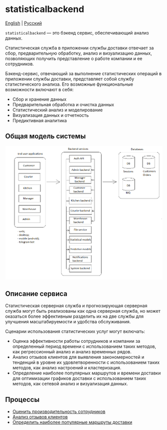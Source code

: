 # statisticalbackend

[English](statisticalbackend.md) | [Русский](statisticalbackend.ru.md)

`statisticalbackend` — это бэкенд сервис, обеспечивающий анализ данных.

Статистическая служба в приложении службы доставки отвечает за сбор, предварительную обработку, анализ и визуализацию данных, позволяющих получить представление о работе компании и ее сотрудников.

Бэкенд-сервис, отвечающий за выполнение статистических операций в приложении службы доставки, представляет собой службу статистического анализа. Его возможные функциональные возможности включают в себя:

- Сбор и хранение данных
- Предварительная обработка и очистка данных
- Статистический анализ и моделирование
- Визуализация данных и отчетность
- Предиктивная аналитика

## Общая модель системы 

![system_overall](../img/system_overall.png)

## Описание сервиса

Статистическая серверная служба и прогнозирующая серверная служба могут быть реализованы как одна серверная служба, но может оказаться более эффективным разделить их на две службы для улучшения масштабируемости и удобства обслуживания.

Сценарии использования статистических услуг могут включать:
- Оценка эффективности работы сотрудников и компании за определенный период времени с использованием таких методов, как регрессионный анализ и анализ временных рядов.
- Анализ отзывов клиентов для выявления закономерностей и тенденций в уровне их удовлетворенности с использованием таких методов, как анализ настроений и кластеризация.
- Определение наиболее популярных маршрутов и времени доставки для оптимизации графиков доставки с использованием таких методов, как сетевой анализ и визуализация данных.

<!--
- Предоставление статистик по многим заказам в виде дашбордов (по времени: день, неделя, месяц, год, всё время; по типу графиков: Line chart, Bar chart, Histogram, Scatter plot и т.д.; метрики: общая сумма заказа, стоимость позиции, количество заказов, количество позиций, время оформления заказов, место доставки)
-->

## Процессы

- [Оценить производительность сотрудников](../processes/statisticalbackend/employeeperformance.ru.md)
- [Анализ отзывов клиентов](../processes/statisticalbackend/analyzecustomerfeedback.ru.md)
- [Определить наиболее популярные маршруты доставки](../processes/statisticalbackend/populardevileryroutes.ru.md)
